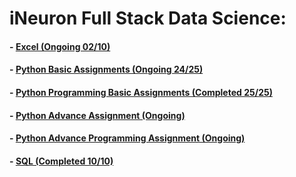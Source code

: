 # iNeuron Full Stack Data Science:
#### - [Excel (Ongoing 02/10)](https://github.com/amanovishnu/iNeuron-Assignments/tree/main/Excel)
#### - [Python Basic Assignments (Ongoing 24/25)](https://github.com/amanovishnu/iNeuron-Assignments/tree/main/Python%20Basic%20Assignment)
#### - [Python Programming Basic Assignments (Completed 25/25)](https://github.com/amanovishnu/iNeuron-Assignments/tree/main/Python%20Programming%20Basic%20Assignment)
#### - [Python Advance Assignment (Ongoing)](https://github.com/amanovishnu/iNeuron-Assignments/tree/main/Python%20Advance%20Assignment)
#### - [Python Advance Programming Assignment (Ongoing)](https://github.com/amanovishnu/iNeuron-Assignments/tree/main/Python%20Advance%20Programming%20Assignment)
#### - [SQL (Completed 10/10)](https://github.com/amanovishnu/iNeuron-Assignments/tree/main/SQL)
